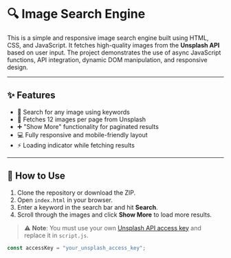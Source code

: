 # 🔍 Image Search Engine

This is a simple and responsive image search engine built using HTML, CSS, and JavaScript. It fetches high-quality images from the **Unsplash API** based on user input. The project demonstrates the use of async JavaScript functions, API integration, dynamic DOM manipulation, and responsive design.

---

## ✨ Features

- 🔎 Search for any image using keywords
- 📸 Fetches 12 images per page from Unsplash
- ➕ "Show More" functionality for paginated results
- 💻 Fully responsive and mobile-friendly layout
- ⚡ Loading indicator while fetching results

---

## 🚀 How to Use

1. Clone the repository or download the ZIP.
2. Open `index.html` in your browser.
3. Enter a keyword in the search bar and hit **Search**.
4. Scroll through the images and click **Show More** to load more results.

> ⚠️ **Note**: You must use your own [Unsplash API access key](https://unsplash.com/developers) and replace it in `script.js`.

```js
const accessKey = "your_unsplash_access_key";
